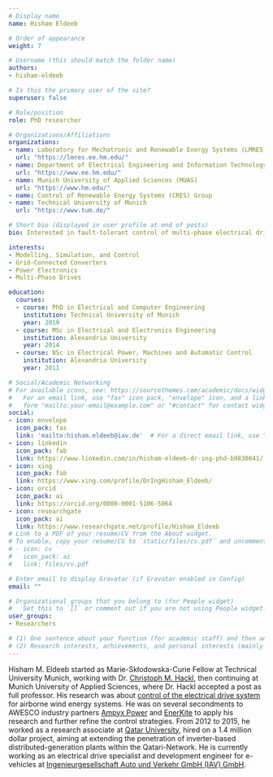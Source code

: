 ```yaml
---
# Display name
name: Hisham Eldeeb

# Order of appearance
weight: 7

# Username (this should match the folder name)
authors:
- hisham-eldeeb

# Is this the primary user of the site?
superuser: false

# Role/position
role: PhD researcher

# Organizations/Affiliations
organizations:
- name: Laboratory for Mechatronic and Renewable Energy Systems (LMRES)
  url: "https://lmres.ee.hm.edu/"
- name: Department of Electrical Engineering and Information Technology (FK04)
  url: "https://www.ee.hm.edu/"
- name: Munich University of Applied Sciences (MUAS)
  url: "https://www.hm.edu/"
- name: Control of Renewable Energy Systems (CRES) Group
- name: Technical University of Munich
  url: "https://www.tum.de/"

# Short bio (displayed in user profile at end of posts)
bio: Interested in fault-tolerant control of multi-phase electrical drives for AWE systems.

interests:
- Modelling, Simulation, and Control
- Grid-Connected Converters
- Power Electronics
- Multi-Phase Drives

education:
  courses:
  - course: PhD in Electrical and Computer Engineering
    institution: Technical University of Munich
    year: 2019
  - course: MSc in Electrical and Electronics Engineering
    institution: Alexandria University
    year: 2014
  - course: BSc in Electrical Power, Machines and Automatic Control
    institution: Alexandria University
    year: 2011

# Social/Academic Networking
# For available icons, see: https://sourcethemes.com/academic/docs/widgets/#icons
#   For an email link, use "fas" icon pack, "envelope" icon, and a link in the
#   form "mailto:your-email@example.com" or "#contact" for contact widget.
social:
- icon: envelope
  icon_pack: fas
  link: 'mailto:hisham.eldeeb@iav.de'  # For a direct email link, use "mailto:test@example.org".
- icon: linkedin
  icon_pack: fab
  link: https://www.linkedin.com/in/hisham-eldeeb-dr-ing-phd-b9830041/
- icon: xing
  icon_pack: fab
  link: https://www.xing.com/profile/DrIngHisham_Eldeeb/
- icon: orcid
  icon_pack: ai
  link: https://orcid.org/0000-0001-5106-5064
- icon: researchgate
  icon_pack: ai
  link: https://www.researchgate.net/profile/Hisham_Eldeeb
# Link to a PDF of your resume/CV from the About widget.
# To enable, copy your resume/CV to `static/files/cv.pdf` and uncomment the lines below.  
# - icon: cv
#   icon_pack: ai
#   link: files/cv.pdf

# Enter email to display Gravatar (if Gravatar enabled in Config)
email: ""

# Organizational groups that you belong to (for People widget)
#   Set this to `[]` or comment out if you are not using People widget.  
user_groups:
- Researchers

# (1) One sentence about your function (for academic staff) and then another sentence about your role(s) within the training network
# (2) Research interests, achievements, and personal interests (mainly for researchers)
---
```


Hisham M. Eldeeb started as Marie-Skłodowska-Curie Fellow at Technical University Munich, working with Dr. [Christoph M. Hackl](/authors/christoph-m-hackl), then continuing at Munich University of Applied Sciences, where Dr. Hackl accepted a post as full professor. His research was about [control of the electrical drive system](/project/esr07/) for airborne wind energy systems. He was on several secondments to AWESCO industry partners [Ampyx Power](https://www.ampyxpower.com/) and [EnerKíte](https://www.enerkite.com/) to apply his research and further refine the control strategies. From 2012 to 2015, he worked as a research associate at [Qatar University](http://www.qu.edu.qa/), hired on a 1.4 million dollar project, aiming at extending the penetration of inverter-based distributed-generation plants within the Qatari-Network. He is currently working as an electrical drive specialist and development engineer for e-vehicles at [Ingenieurgesellschaft Auto und Verkehr GmbH (IAV) GmbH](http://www.iav.de/).
